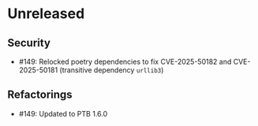# Unreleased

## Security

 - #149: Relocked poetry dependencies to fix CVE-2025-50182 and CVE-2025-50181 (transitive dependency `urllib3`)

## Refactorings

 - #149: Updated to PTB 1.6.0